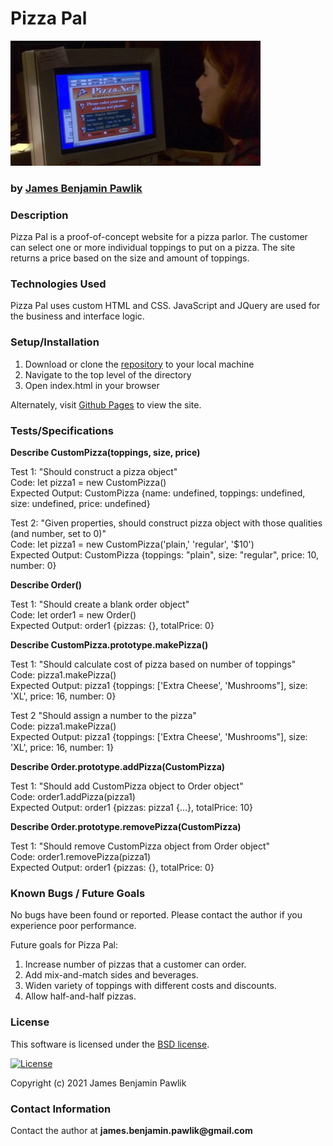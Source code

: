 # __Pizza Pal__

<img src="img/TheNetPizza.jpg" alt="Sandy Bullock ordering pizza online" width="400"/>    

### by [James Benjamin Pawlik](http://github.com/jbpawlik)


### __Description__

Pizza Pal is a proof-of-concept website for a pizza parlor. The customer can select one or more individual toppings to put on a pizza. The site returns a price based on the size and amount of toppings.

### __Technologies Used__
Pizza Pal uses custom HTML and CSS. JavaScript and JQuery are used for the business and interface logic.

### __Setup/Installation__
1. Download or clone the [repository](http://github.com/jbpawlik/pizza-parlor) to your local machine
2. Navigate to the top level of the directory
3. Open index.html in your browser

Alternately, visit [Github Pages](http://jbpawlik.github.io/pizza-parlor) to view the site.

### __Tests/Specifications__

__Describe CustomPizza(toppings, size, price)__ 

Test 1: "Should construct a pizza object"    
Code: let pizza1 = new CustomPizza()    
Expected Output: CustomPizza {name: undefined, toppings: undefined, size: undefined, price: undefined}    

Test 2: "Given properties, should construct pizza object with those qualities (and number, set to 0)"        
Code: let pizza1 = new CustomPizza('plain,' 'regular', '$10')    
Expected Output: CustomPizza {toppings: "plain", size: "regular", price: 10, number: 0}    


__Describe Order()__   

Test 1: "Should create a blank order object"    
Code: let order1 = new Order()    
Expected Output: order1 {pizzas: {}, totalPrice: 0}    


__Describe CustomPizza.prototype.makePizza()__    

Test 1: "Should calculate cost of pizza based on number of toppings"    
Code: pizza1.makePizza()     
Expected Output: pizza1 {toppings: ['Extra Cheese', 'Mushrooms"], size: 'XL', price: 16, number: 0}

Test 2 "Should assign a number to the pizza"    
Code: pizza1.makePizza()    
Expected Output: pizza1 {toppings: ['Extra Cheese', 'Mushrooms"], size: 'XL', price: 16, number: 1}


__Describe Order.prototype.addPizza(CustomPizza)__

Test 1: "Should add CustomPizza object to Order object"    
Code: order1.addPizza(pizza1)    
Expected Output: order1 {pizzas: pizza1 {...}, totalPrice: 10}    


__Describe Order.prototype.removePizza(CustomPizza)__     

Test 1: "Should remove CustomPizza object from Order object"    
Code: order1.removePizza(pizza1)    
Expected Output: order1 {pizzas: {}, totalPrice: 0}


### __Known Bugs / Future Goals__
No bugs have been found or reported. Please contact the author if you experience poor performance.

Future goals for Pizza Pal:
1. Increase number of pizzas that a customer can order.
2. Add mix-and-match sides and beverages.
3. Widen variety of toppings with different costs and discounts.
4. Allow half-and-half pizzas.

### __License__
This software is licensed under the [BSD license](license.txt).

[![License](https://img.shields.io/badge/License-BSD%202--Clause-orange.svg)](https://opensource.org/licenses/BSD-2-Clause)

Copyright (c) 2021 James Benjamin Pawlik

### __Contact Information__
Contact the author at __james.benjamin.pawlik@gmail.com__
